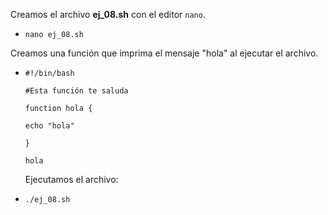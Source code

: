 Creamos el archivo **ej_08.sh** con el editor `nano`.
- `nano ej_08.sh`



Creamos una función que imprima el mensaje "hola" al ejecutar el archivo.
- `#!/bin/bash` <p>
  `#Esta función te saluda` <p>
  `function hola {` <p>
      `echo "hola"` <p>
    `}` <p>
  `hola` <p>



  Ejecutamos el archivo:
- `./ej_08.sh`

  
